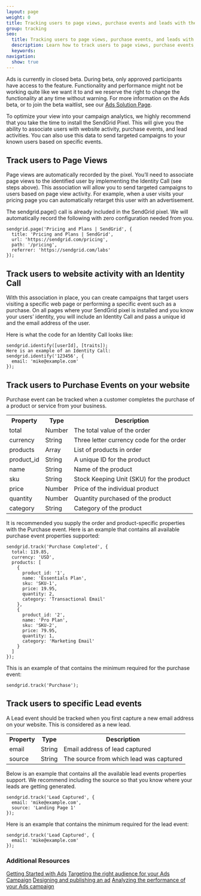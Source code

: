 ```yaml
---
layout: page
weight: 0
title: Tracking users to page views, purchase events and leads with the SendGrid Pixel
group: tracking
seo:
  title: Tracking users to page views, purchase events, and leads with the SendGrid Pixel
  description: Learn how to track users to page views, purchase events, and leads with the SendGrid Pixel
  keywords: 
navigation:
  show: true
---
```

<call-out>

Ads is currently in closed beta. During beta, only approved participants have access to the feature. Functionality and performance might not be working quite like we want it to and we reserve the right to change the functionality at any time without warning. For more information on the Ads beta, or to join the beta waitlist, see our [Ads Solution Page](https://sendgrid.com/solutions/ads/).

</call-out>

To optimize your view into your campaign analytics, we highly recommend that you take the time to install the SendGrid Pixel. This will give you the ability to associate users with website activity, purchase events, and lead activities. You can also use this data to send targeted campaigns to your known users based on specific events. 

## Track users to Page Views 
 
Page views are automatically recorded by the pixel. You’ll need to associate page views to the identified user by implementing the Identity Call (see steps above).  This association will allow you to send targeted campaigns to users based on page view activity. For example, when a user visits your pricing page you can automatically retarget this user with an advertisement.
 
The sendgrid.page() call is already included in the SendGrid pixel. We will automatically record the following with zero configuration needed from you.

```
sendgrid.page('Pricing and Plans | SendGrid', {
  title: 'Pricing and Plans | SendGrid',
  url: 'https://sendgrid.com/pricing',
  path: '/pricing',
  referrer: 'https://sendgrid.com/labs'
});
```

## Track users to website activity with an Identity Call

With this association in place, you can create campaigns that target users visiting a specific web page or performing a specific event such as a purchase.
On all pages where your SendGrid pixel is installed and you know your users’ identity, you will include an Identity Call and pass a unique id and the email address of the user. 

Here is what the code for an Identity Call looks like:  
```
sendgrid.identify([userId], [traits]);
Here is an example of an Identity Call:
sendgrid.identify('123456', {
  email: 'mike@example.com'
});
```

## Track users to Purchase Events on your website

Purchase event can be tracked when a customer completes the purchase of a product or service from your business. 

<table>
 <tr>
    <th><span style="font-weight:bold">Property</span></th>
    <th><span style="font-weight:bold">Type</span></th>
    <th><span style="font-weight:bold">Description</span></th>
  </tr>
  <tr>
    <td>total</td>
    <td>Number</td>
    <td>The total value of the order</td>
  </tr>
  <tr>
    <td>currency</td>
    <td>String</td>
    <td>Three letter currency code for the order</td>
  </tr>
  <tr>
    <td>products</td>
    <td>Array</td>
    <td>List of products in order</td>
  </tr>
  <tr>
    <td>product_id</td>
    <td>String</td>
    <td>A unique ID for the product</td>
  </tr>
  <tr>
    <td>name</td>
    <td>String</td>
    <td>Name of the product</td>
  </tr>
  <tr>
    <td>sku</td>
    <td>String</td>
    <td>Stock Keeping Unit (SKU) for the product</td>
  </tr>
  <tr>
    <td>price</td>
    <td>Number</td>
    <td>Price of the individual product</td>
  </tr>
  <tr>
    <td>quantity</td>
    <td>Number</td>
    <td>Quantity purchased of the product</td>
  </tr>
  <tr>
    <td>category</td>
    <td>String</td>
    <td>Category of the product</td>
  </tr>
</table>

It is recommended you supply the order and product-specific properties with the Purchase event. Here is an example that contains all available purchase event properties supported:
```
sendgrid.track('Purchase Completed', {
  total: 119.85,
  currency: 'USD',
  products: [
    {
      product_id: '1',
      name: 'Essentials Plan',
      sku: 'SKU-1',
      price: 19.95,
      quantity: 2,
      category: 'Transactional Email'
    },
    {
      product_id: '2',
      name: 'Pro Plan',
      sku: 'SKU-2',
      price: 79.95,
      quantity: 1,
      category: 'Marketing Email'
    }
  ]
});
```
This is an example of that contains the minimum required for the purchase event:
```
sendgrid.track('Purchase');
```
##  Track users to specific Lead events

A Lead event should be tracked when you first capture a new email address on your website. This is considered as a new lead.

<table>
  <tr>
    <th>Property</th>
    <th>Type</th>
    <th>Description</th>
  </tr>
  <tr>
    <td>email</td>
    <td>String</td>
    <td>Email address of lead captured</td>
  </tr>
  <tr>
    <td>source</td>
    <td>String</td>
    <td>The source from which lead was captured</td>
  </tr>
</table>

Below is an example that contains all the available lead events properties support. We recommend including the source so that you know where your leads are getting generated.
```
sendgrid.track('Lead Captured', {
  email: 'mike@example.com',
  source: 'Landing Page 1'
});
```
Here is an example that contains the minimum required for the lead event:
```
sendgrid.track('Lead Captured', {
  email: 'mike@example.com'
});
```

### Additional Resources

[Getting Started with Ads]({{root_url}}/ui/ads/getting-started-with-ads/)
[Targeting the right audience for your Ads Campaign]({{root_url}}/ui/ads/target-right-audience-for-your-ads-campaign/)
[Designing and publishing an ad]({{root_url}}/ui/ads/design-and-publish-an-ad/)
[Analyzing the performance of your Ads campaign]({{root_url}}/ui/ads/analyze-the-performance-of-your-ads-campaign/)
